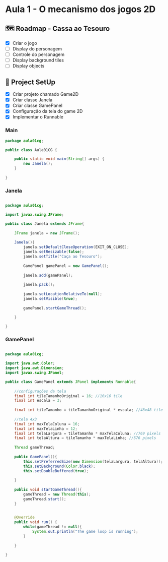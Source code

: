 # Aula 1 -  O mecanismo dos jogos 2D

## 🗺️ Roadmap - Cassa ao Tesouro

   - [x] Criar o jogo
   - [ ] Display do personagem
   - [ ] Controle do personagem
   - [ ] Display background tiles
   - [ ] Display objects

## 🔧 Project SetUp

   - [x] Criar projeto chamado Game2D
   - [x] Criar classe Janela
   - [x] Criar classe GamePanel
   - [x] Configuração da tela do game 2D
   - [x] Implementar o Runnable

### Main
```Java
package aula01cg;

public class Aula01CG {

    public static void main(String[] args) {
        new Janela();
    }
    
}
```

### Janela
```Java

package aula01cg;

import javax.swing.JFrame;

public class Janela extends JFrame{
  
    JFrame janela = new JFrame();
    
    Janela(){
        janela.setDefaultCloseOperation(EXIT_ON_CLOSE);
        janela.setResizable(false);
        janela.setTitle("Caça ao Tesouro");
        
        GamePanel gamePanel = new GamePanel();
        
        janela.add(gamePanel);
        
        janela.pack();
        
        janela.setLocationRelativeTo(null);
        janela.setVisible(true);
        
        gamePanel.startGameThread();
    
    }

}
```

### GamePanel
```Java

package aula01cg;

import java.awt.Color;
import java.awt.Dimension;
import javax.swing.JPanel;

public class GamePanel extends JPanel implements Runnable{
    
    //configurações da tela
    final int tileTamanhoOriginal = 16; //16x16 tile
    final int escala = 3;
    
    final int tileTamanho = tileTamanhoOriginal * escala; //48x48 tile
    
    //tela 4x3
    final int maxTelaColuna = 16; 
    final int maxTelaLinha = 12;
    final int telaLargura = tileTamanho * maxTelaColuna; //769 pixels
    final int telaAltura = tileTamanho * maxTelaLinha; //576 pixels
    
    Thread gameThread;
    
    public GamePanel(){
        this.setPreferredSize(new Dimension(telaLargura, telaAltura));
        this.setBackground(Color.black);
        this.setDoubleBuffered(true);
        
    }
    
    public void startGameThread(){
        gameThread = new Thread(this);
        gameThread.start();
    }
    

    @Override
    public void run() {
        while(gameThread != null){
            System.out.println("The game loop is running");
        }
        
    }
    
}
```
